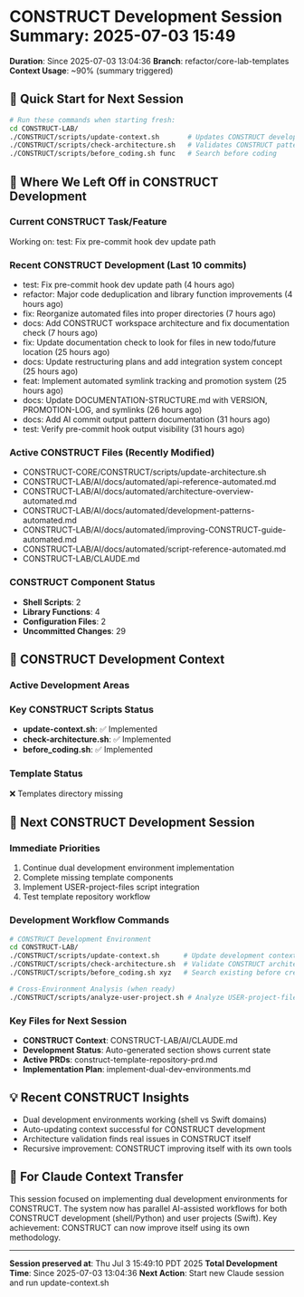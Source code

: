 # CONSTRUCT Development Session Summary: 2025-07-03 15:49
**Duration**: Since 2025-07-03 13:04:36
**Branch**: refactor/core-lab-templates
**Context Usage**: ~90% (summary triggered)

## 🎯 Quick Start for Next Session
```bash
# Run these commands when starting fresh:
cd CONSTRUCT-LAB/
./CONSTRUCT/scripts/update-context.sh       # Updates CONSTRUCT development context
./CONSTRUCT/scripts/check-architecture.sh   # Validates CONSTRUCT patterns
./CONSTRUCT/scripts/before_coding.sh func   # Search before coding
```

## 📍 Where We Left Off in CONSTRUCT Development

### Current CONSTRUCT Task/Feature
Working on: test: Fix pre-commit hook dev update path

### Recent CONSTRUCT Development (Last 10 commits)
- test: Fix pre-commit hook dev update path (4 hours ago)
- refactor: Major code deduplication and library function improvements (4 hours ago)
- fix: Reorganize automated files into proper directories (7 hours ago)
- docs: Add CONSTRUCT workspace architecture and fix documentation check (7 hours ago)
- fix: Update documentation check to look for files in new todo/future location (25 hours ago)
- docs: Update restructuring plans and add integration system concept (25 hours ago)
- feat: Implement automated symlink tracking and promotion system (25 hours ago)
- docs: Update DOCUMENTATION-STRUCTURE.md with VERSION, PROMOTION-LOG, and symlinks (26 hours ago)
- docs: Add AI commit output pattern documentation (31 hours ago)
- test: Verify pre-commit hook output visibility (31 hours ago)

### Active CONSTRUCT Files (Recently Modified)
- CONSTRUCT-CORE/CONSTRUCT/scripts/update-architecture.sh
- CONSTRUCT-LAB/AI/docs/automated/api-reference-automated.md
- CONSTRUCT-LAB/AI/docs/automated/architecture-overview-automated.md
- CONSTRUCT-LAB/AI/docs/automated/development-patterns-automated.md
- CONSTRUCT-LAB/AI/docs/automated/improving-CONSTRUCT-guide-automated.md
- CONSTRUCT-LAB/AI/docs/automated/script-reference-automated.md
- CONSTRUCT-LAB/CLAUDE.md

### CONSTRUCT Component Status
- **Shell Scripts**:        2
- **Library Functions**:        4
- **Configuration Files**:        2
- **Uncommitted Changes**:       29

## 🔧 CONSTRUCT Development Context

### Active Development Areas


### Key CONSTRUCT Scripts Status
- **update-context.sh**: ✅ Implemented
- **check-architecture.sh**: ✅ Implemented
- **before_coding.sh**: ✅ Implemented

### Template Status
❌ Templates directory missing

## 🚀 Next CONSTRUCT Development Session

### Immediate Priorities
1. Continue dual development environment implementation
2. Complete missing template components
3. Implement USER-project-files script integration
4. Test template repository workflow

### Development Workflow Commands
```bash
# CONSTRUCT Development Environment
cd CONSTRUCT-LAB/
./CONSTRUCT/scripts/update-context.sh      # Update development context
./CONSTRUCT/scripts/check-architecture.sh  # Validate CONSTRUCT architecture
./CONSTRUCT/scripts/before_coding.sh xyz   # Search existing before creating

# Cross-Environment Analysis (when ready)
./CONSTRUCT/scripts/analyze-user-project.sh # Analyze USER-project-files patterns
```

### Key Files for Next Session
- **CONSTRUCT Context**: CONSTRUCT-LAB/AI/CLAUDE.md
- **Development Status**: Auto-generated section shows current state
- **Active PRDs**: construct-template-repository-prd.md
- **Implementation Plan**: implement-dual-dev-environments.md

## 💡 Recent CONSTRUCT Insights
- Dual development environments working (shell vs Swift domains)
- Auto-updating context successful for CONSTRUCT development
- Architecture validation finds real issues in CONSTRUCT itself
- Recursive improvement: CONSTRUCT improving itself with its own tools

## 🤖 For Claude Context Transfer
This session focused on implementing dual development environments for CONSTRUCT. The system now has parallel AI-assisted workflows for both CONSTRUCT development (shell/Python) and user projects (Swift). Key achievement: CONSTRUCT can now improve itself using its own methodology.

---
**Session preserved at**: Thu Jul  3 15:49:10 PDT 2025
**Total Development Time**: Since 2025-07-03 13:04:36
**Next Action**: Start new Claude session and run update-context.sh
